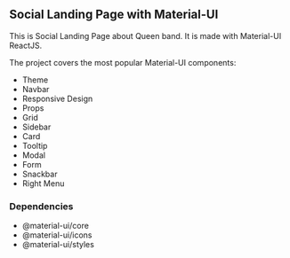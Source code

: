 ## Social Landing Page with Material-UI

This is Social Landing Page about Queen band. It is made with Material-UI ReactJS. 

The project covers the most popular Material-UI components:

- Theme
- Navbar
- Responsive Design
- Props
- Grid
- Sidebar
- Card
- Tooltip
- Modal
- Form
- Snackbar
- Right Menu 

### Dependencies

- @material-ui/core
- @material-ui/icons
- @material-ui/styles

